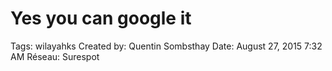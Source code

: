 # Yes you can google it

Tags: wilayahks
Created by: Quentin Sombsthay
Date: August 27, 2015 7:32 AM
Réseau: Surespot